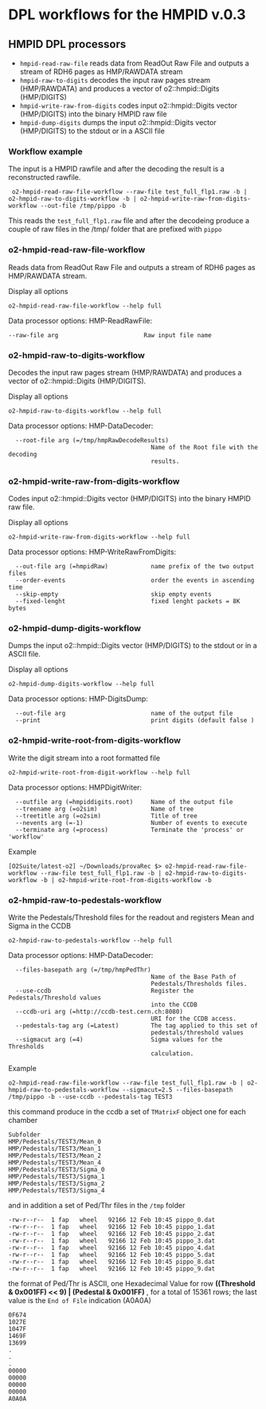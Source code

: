 <!-- doxy
\page refHMPworkflow HMP workflow
/doxy -->

# DPL workflows for the HMPID  v.0.3

## HMPID DPL processors

* `hmpid-read-raw-file` reads data from ReadOut Raw File and outputs a stream of RDH6 pages as HMP/RAWDATA stream
* `hmpid-raw-to-digits` decodes the input raw pages stream (HMP/RAWDATA) and produces a vector of o2::hmpid::Digits (HMP/DIGITS)
* `hmpid-write-raw-from-digits` codes input o2::hmpid::Digits vector (HMP/DIGITS) into the binary HMPID raw file
* `hmpid-dump-digits` dumps the input o2::hmpid::Digits vector (HMP/DIGITS) to the stdout or in a ASCII file

### Workflow example
The input is a HMPID rawfile and after the decoding the result is a reconstructed rawfile.

```
 o2-hmpid-read-raw-file-workflow --raw-file test_full_flp1.raw -b | o2-hmpid-raw-to-digits-workflow -b | o2-hmpid-write-raw-from-digits-workflow --out-file /tmp/pippo -b
```

This reads the `test_full_flp1.raw` file and after the decodeing produce a couple of raw files in the /tmp/ folder that are prefixed with `pippo`



### o2-hmpid-read-raw-file-workflow
Reads data from ReadOut Raw File and outputs a stream of RDH6 pages as HMP/RAWDATA stream.

Display all options

```
o2-hmpid-read-raw-file-workflow --help full
```

Data processor options: HMP-ReadRawFile:

```
--raw-file arg                        Raw input file name
```

### o2-hmpid-raw-to-digits-workflow
Decodes the input raw pages stream (HMP/RAWDATA) and produces a vector of o2::hmpid::Digits (HMP/DIGITS).

Display all options

```
o2-hmpid-raw-to-digits-workflow --help full
```

Data processor options: HMP-DataDecoder:

```
  --root-file arg (=/tmp/hmpRawDecodeResults)
                                        Name of the Root file with the decoding
                                        results.
```


### o2-hmpid-write-raw-from-digits-workflow
Codes input o2::hmpid::Digits vector (HMP/DIGITS) into the binary HMPID raw file.

Display all options

```
o2-hmpid-write-raw-from-digits-workflow --help full
```

Data processor options: HMP-WriteRawFromDigits:

```
  --out-file arg (=hmpidRaw)            name prefix of the two output files
  --order-events                        order the events in ascending time
  --skip-empty                          skip empty events
  --fixed-lenght                        fixed lenght packets = 8K bytes
```


### o2-hmpid-dump-digits-workflow
Dumps the input o2::hmpid::Digits vector (HMP/DIGITS) to the stdout or in a ASCII file.

Display all options

```
o2-hmpid-dump-digits-workflow --help full
```

Data processor options: HMP-DigitsDump:

```
  --out-file arg                        name of the output file
  --print                               print digits (default false )
```


### o2-hmpid-write-root-from-digits-workflow
Write the digit stream into a root formatted file

```
o2-hmpid-write-root-from-digit-workflow --help full
```

Data processor options: HMPDigitWriter:

```
  --outfile arg (=hmpiddigits.root)     Name of the output file
  --treename arg (=o2sim)               Name of tree
  --treetitle arg (=o2sim)              Title of tree
  --nevents arg (=-1)                   Number of events to execute
  --terminate arg (=process)            Terminate the 'process' or 'workflow'
```

Example

```
[O2Suite/latest-o2] ~/Downloads/provaRec $> o2-hmpid-read-raw-file-workflow --raw-file test_full_flp1.raw -b | o2-hmpid-raw-to-digits-workflow -b | o2-hmpid-write-root-from-digits-workflow -b
```

### o2-hmpid-raw-to-pedestals-workflow
Write the Pedestals/Threshold files for the readout and registers Mean and Sigma in the CCDB

```
o2-hmpid-raw-to-pedestals-workflow --help full
```

Data processor options: HMP-DataDecoder:

```
  --files-basepath arg (=/tmp/hmpPedThr)
                                        Name of the Base Path of
                                        Pedestals/Thresholds files.
  --use-ccdb                            Register the Pedestals/Threshold values
                                        into the CCDB
  --ccdb-uri arg (=http://ccdb-test.cern.ch:8080)
                                        URI for the CCDB access.
  --pedestals-tag arg (=Latest)         The tag applied to this set of
                                        pedestals/threshold values
  --sigmacut arg (=4)                   Sigma values for the Thresholds
                                        calculation.
```

Example

```
o2-hmpid-read-raw-file-workflow --raw-file test_full_flp1.raw -b | o2-hmpid-raw-to-pedestals-workflow --sigmacut=2.5 --files-basepath /tmp/pippo -b --use-ccdb --pedestals-tag TEST3
```

this command produce in the ccdb a set of `TMatrixF` object one for each chamber

```
Subfolder
HMP/Pedestals/TEST3/Mean_0
HMP/Pedestals/TEST3/Mean_1
HMP/Pedestals/TEST3/Mean_2
HMP/Pedestals/TEST3/Mean_4
HMP/Pedestals/TEST3/Sigma_0
HMP/Pedestals/TEST3/Sigma_1
HMP/Pedestals/TEST3/Sigma_2
HMP/Pedestals/TEST3/Sigma_4
```

and in addition a set of Ped/Thr files in the `/tmp` folder

```
-rw-r--r--  1 fap   wheel   92166 12 Feb 10:45 pippo_0.dat
-rw-r--r--  1 fap   wheel   92166 12 Feb 10:45 pippo_1.dat
-rw-r--r--  1 fap   wheel   92166 12 Feb 10:45 pippo_2.dat
-rw-r--r--  1 fap   wheel   92166 12 Feb 10:45 pippo_3.dat
-rw-r--r--  1 fap   wheel   92166 12 Feb 10:45 pippo_4.dat
-rw-r--r--  1 fap   wheel   92166 12 Feb 10:45 pippo_5.dat
-rw-r--r--  1 fap   wheel   92166 12 Feb 10:45 pippo_8.dat
-rw-r--r--  1 fap   wheel   92166 12 Feb 10:45 pippo_9.dat
```

the format of Ped/Thr is ASCII, one Hexadecimal Value for row **((Threshold & 0x001FF) << 9) | (Pedestal & 0x001FF)** , for a total of 15361 rows; the last value is the `End of File` indication (A0A0A)

```
0F674
1027E
1047F
1469F
13699
.
.
.
00000
00000
00000
00000
A0A0A
```

